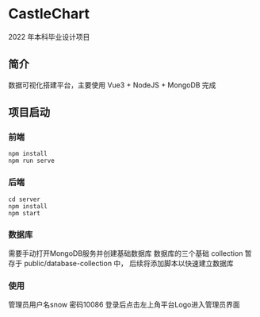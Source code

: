 # CastleChart
2022 年本科毕业设计项目
## 简介
数据可视化搭建平台，主要使用 Vue3 + NodeJS + MongoDB 完成

## 项目启动
### 前端
```
npm install
npm run serve
```

### 后端
```
cd server
npm install
npm start
```

### 数据库
需要手动打开MongoDB服务并创建基础数据库
数据库的三个基础 collection 暂存于 public/database-collection 中，
后续将添加脚本以快速建立数据库


### 使用
管理员用户名snow 密码10086
登录后点击左上角平台Logo进入管理员界面